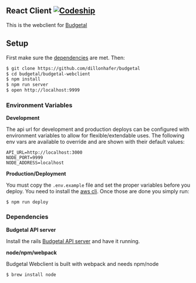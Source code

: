 React Client [![Codeship](https://img.shields.io/codeship/00c1fa10-b5c6-0133-b267-7a55e39a3182/master.svg?style=flat-square)](https://codeship.com/projects/134157)
--------

This is the webclient for [Budgetal](https://github.com/dillonhafer/budgetal)

Setup
-----

First make sure the [dependencies](#dependencies) are met. Then:

```bash
$ git clone https://github.com/dillonhafer/budgetal
$ cd budgetal/budgetal-webclient
$ npm install
$ npm run server
$ open http://localhost:9999
```

### Environment Variables

**Development**

The api url for development and production deploys can be configured with environment variables to allow for flexible/extendable uses.
The following env vars are available to override and are shown with their default values:

```
API_URL=http://localhost:3000
NODE_PORT=9999
NODE_ADDRESS=localhost
```

**Production/Deployment**

You must copy the `.env.example` file and set the proper variables before you deploy. You need to install the [aws cli](http://docs.aws.amazon.com/cli/latest/userguide/installing.html). Once those are done you simply run:

```
$ npm run deploy
```

### Dependencies

**Budgetal API server**

Install the rails [Budgetal API server](https://github.com/dillonhafer/budgetal/rails-api) and have it running.

**node/npm/webpack**

Budgetal Webclient is built with webpack and needs npm/node

```bash
$ brew install node
```
